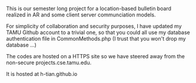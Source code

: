 This is our semester long project for a location-based bulletin board realized in AR and some client server communciation models.

For simplicity of collaboration and security purposes, I have updated my TAMU Github account to a trivial one, so that you could all use my 
database authentication file in CommonMethods.php (I trust that you won't drop my database ...)

The codes are hosted on a HTTPS site so we have steered away from the non-secure projects.cse.tamu.edu.

It is hosted at h-tian.github.io

